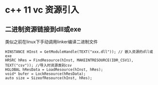 # c++ 11 vc 资源引入

## 二进制资源链接到dll或exe
类似之前在linux下手动调用linker编译二进制文件
```
HINSTANCE HInst = GetModuleHandle(TEXT("xxx.dll")); // 嵌入资源的dll或exe
HRSRC hRes = FindResource(hInst, MAKEINTRESOURCE(IDR_CSV1), TEXT("csv")); //导入时资源类别csv
HGLOBAL hResData = LoadResource(hInst, hRes);
void* bufer = LockResource(hResData);
auto size = SizeofResource(hInst, hRes);
```